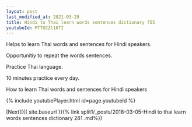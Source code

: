 ```yaml
---
layout: post
last_modified_at: 2021-03-29
title: Hindi to Thai learn words sentences dictionary 755 
youtubeId: MTTGCZl16TI
---
```

 
 
Helps to learn Thai words and sentences for Hindi speakers.

Opportunitiy to repeat the words sentences. 

Practice Thai language. 
 
10 minutes practice every day. 
 
How to learn Thai words and sentences for Hindi speakers 
 
{% include youtubePlayer.html id=page.youtubeId %}
 
 
[Next]({{ site.baseurl }}{% link  split1/_posts/2018-03-05-Hindi to thai learn words sentences dictionary 281 .md%})
 
